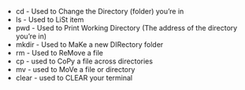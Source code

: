 - cd       - Used to Change the Directory (folder) you’re in
- ls         - Used to LiSt item
- pwd    - Used to Print Working Directory (The address of the directory you’re in)
- mkdir - Used to MaKe a new DIRectory folder
- rm       - Used to ReMove a file
- cp        - used to CoPy a file across directories
- mv       - used to MoVe a file or directory
- clear   - used to CLEAR your terminal



